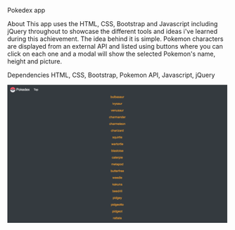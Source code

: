 Pokedex app

About
This app uses the HTML, CSS, Bootstrap and Javascript including jQuery throughout to showcase the different tools and ideas i've learned during this achievement.
The idea behind it is simple. Pokemon characters are displayed from an external API and listed using buttons where you can click on each one and a modal will show the selected Pokemon's name, height and picture.

Dependencies
HTML, CSS, Bootstrap, Pokemon API, Javascript, jQuery

<img src="assets/pokedex-screenshot.png" width="500px">
